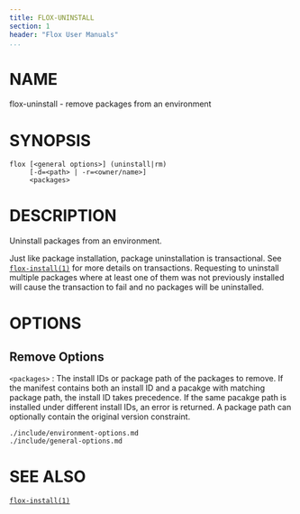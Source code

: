 ```yaml
---
title: FLOX-UNINSTALL
section: 1
header: "Flox User Manuals"
...
```



# NAME

flox-uninstall - remove packages from an environment

# SYNOPSIS

```
flox [<general options>] (uninstall|rm)
     [-d=<path> | -r=<owner/name>]
     <packages>

```

# DESCRIPTION

Uninstall packages from an environment.

Just like package installation, package uninstallation is transactional.
See [`flox-install(1)`](./flox-install.md) for more details on transactions.
Requesting to uninstall multiple packages where at least one of them was not
previously installed will cause the transaction to fail
and no packages will be uninstalled.

# OPTIONS

## Remove Options

`<packages>`
:   The install IDs or package path of the packages to remove.
    If the manifest contains both an install ID and a pacakge
    with matching package path, the install ID takes precedence.
    If the same pacakge path is installed under different install IDs,
    an error is returned.
    A package path can optionally contain the original version constraint.


```{.include}
./include/environment-options.md
./include/general-options.md
```

# SEE ALSO
[`flox-install(1)`](./flox-install.md)
